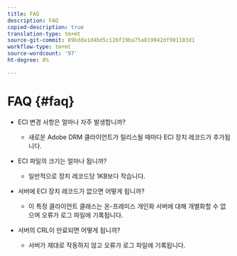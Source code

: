 ```yaml
---
title: FAQ
description: FAQ
copied-description: true
translation-type: tm+mt
source-git-commit: 89bdda1d4bd5c126f19ba75a819942df901183d1
workflow-type: tm+mt
source-wordcount: '97'
ht-degree: 0%

---
```



# FAQ {#faq}

* ECI 변경 사항은 얼마나 자주 발생합니까?
   * 새로운 Adobe DRM 클라이언트가 릴리스될 때마다 ECI 장치 레코드가 추가됩니다.

* ECI 파일의 크기는 얼마나 됩니까?
   * 일반적으로 장치 레코드당 1KB보다 작습니다.

* 서버에 ECI 장치 레코드가 없으면 어떻게 됩니까?
   * 이 특정 클라이언트 클래스는 온-프레미스 개인화 서버에 대해 개별화할 수 없으며 오류가 로그 파일에 기록됩니다.

* 서버의 CRL이 만료되면 어떻게 됩니까?
   * 서버가 제대로 작동하지 않고 오류가 로그 파일에 기록됩니다.